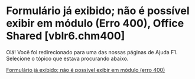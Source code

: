 
# Formulário já exibido; não é possível exibir em módulo (Erro 400), Office Shared [vblr6.chm400]

Olá! Você foi redirecionado para uma das nossas páginas de Ajuda F1. Selecione o tópico que estava procurando abaixo.

[Formulário já exibido; não é possível exibir em módulo (erro 400)](http://msdn.microsoft.com/library/98f6191b-2756-4d5f-f9c3-47791b664cba%28Office.15%29.aspx)
